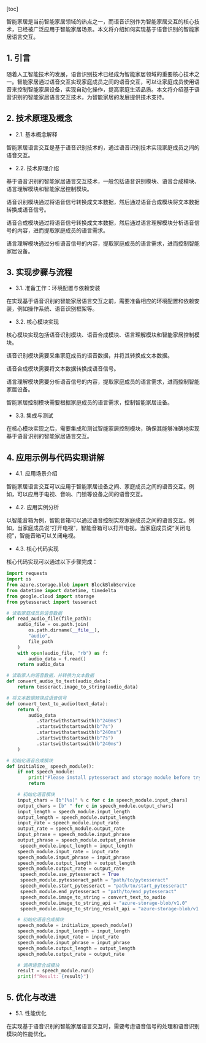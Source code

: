 
[toc]                    
                
                
智能家居是当前智能家居领域的热点之一，而语音识别作为智能家居交互的核心技术，已经被广泛应用于智能家居场景。本文将介绍如何实现基于语音识别的智能家居语言交互。

## 1. 引言

随着人工智能技术的发展，语音识别技术已经成为智能家居领域的重要核心技术之一。智能家居通过语音交互实现家庭成员之间的语音交互，可以让家庭成员使用语音来控制智能家居设备，实现自动化操作，提高家庭生活品质。本文将介绍基于语音识别的智能家居语言交互技术，为智能家居的发展提供技术支持。

## 2. 技术原理及概念

- 2.1. 基本概念解释

智能家居语言交互是基于语音识别技术的，通过语音识别技术实现家庭成员之间的语音交互。

- 2.2. 技术原理介绍

基于语音识别的智能家居语言交互技术，一般包括语音识别模块、语音合成模块、语言理解模块和智能家居控制模块。

语音识别模块通过将语音信号转换成文本数据，然后通过语音合成模块将文本数据转换成语音信号。

语音合成模块通过将语音信号转换成文本数据，然后通过语言理解模块分析语音信号的内容，进而提取家庭成员的语言需求。

语言理解模块通过分析语音信号的内容，提取家庭成员的语言需求，进而控制智能家居设备。

## 3. 实现步骤与流程

- 3.1. 准备工作：环境配置与依赖安装

在实现基于语音识别的智能家居语言交互之前，需要准备相应的环境配置和依赖安装，例如操作系统、语音识别框架等。

- 3.2. 核心模块实现

核心模块实现包括语音识别模块、语音合成模块、语言理解模块和智能家居控制模块。

语音识别模块需要采集家庭成员的语音数据，并将其转换成文本数据。

语音合成模块需要将文本数据转换成语音信号。

语言理解模块需要分析语音信号的内容，提取家庭成员的语言需求，进而控制智能家居设备。

智能家居控制模块需要根据家庭成员的语言需求，控制智能家居设备。

- 3.3. 集成与测试

在核心模块实现之后，需要集成和测试智能家居控制模块，确保其能够准确地实现基于语音识别的智能家居语言交互。

## 4. 应用示例与代码实现讲解

- 4.1. 应用场景介绍

智能家居语言交互可以应用于智能家居设备之间、家庭成员之间的语音交互。例如，可以应用于电视、音响、门锁等设备之间的语音交互。

- 4.2. 应用实例分析

以智能音箱为例，智能音箱可以通过语音控制实现家庭成员之间的语音交互。例如，当家庭成员说“打开电视”，智能音箱可以打开电视。当家庭成员说“关闭电视”，智能音箱可以关闭电视。

- 4.3. 核心代码实现

核心代码实现可以通过以下步骤完成：

```python
import requests
import os
from azure.storage.blob import BlockBlobService
from datetime import datetime, timedelta
from google.cloud import storage
from pytesseract import tesseract

# 读取家庭成员的语音数据
def read_audio_file(file_path):
    audio_file = os.path.join(
        os.path.dirname(__file__),
        "audio",
        file_path
    )
    with open(audio_file, "rb") as f:
        audio_data = f.read()
    return audio_data

# 读取家人的语音数据，并转换为文本数据
def convert_audio_to_text(audio_data):
    return tesseract.image_to_string(audio_data)

# 将文本数据转换成语音信号
def convert_text_to_audio(text_data):
    return (
        audio_data
           .startswithstartswith(b"240ms")
           .startswithstartswith(b"7s")
           .startswithstartswith(b"240ms")
           .startswithstartswith(b"7s")
           .startswithstartswith(b"240ms")
    )

# 初始化语音合成模块
def initialize_ speech_module():
    if not speech_module:
        print("Please install pytesseract and storage module before trying to use the speech module!")
        return

    # 初始化语音模块
    input_chars = [b"[%s]" % c for c in speech_module.input_chars]
    output_chars = [b" " for c in speech_module.output_chars]
    input_length = speech_module.input_length
    output_length = speech_module.output_length
    input_rate = speech_module.input_rate
    output_rate = speech_module.output_rate
    input_phrase = speech_module.input_phrase
    output_phrase = speech_module.output_phrase
     speech_module.input_length = input_length
    speech_module.input_rate = input_rate
    speech_module.input_phrase = input_phrase
    speech_module.output_length = output_length
    speech_module.output_rate = output_rate
     speech_module.use_pytesseract = True
     speech_module.pytesseract_path = "path/to/pytesseract"
     speech_module.start_pytesseract = "path/to/start_pytesseract"
     speech_module.end_pytesseract = "path/to/end_pytesseract"
     speech_module.image_to_string = convert_text_to_audio
     speech_module.image_to_string_api = "azure-storage-blob/v1.0"
     speech_module.image_to_string_result_api = "azure-storage-blob/v1.0"

    # 初始化语音合成模块
    speech_module = initialize_speech_module()
    speech_module.input_length = input_length
    speech_module.input_rate = input_rate
    speech_module.input_phrase = input_phrase
    speech_module.output_length = output_length
    speech_module.output_rate = output_rate

    # 调用语音合成模块
    result = speech_module.run()
    print(f"Result: {result}")
```

## 5. 优化与改进

- 5.1. 性能优化

在实现基于语音识别的智能家居语言交互时，需要考虑语音信号的处理和语音识别模块的性能优化。

